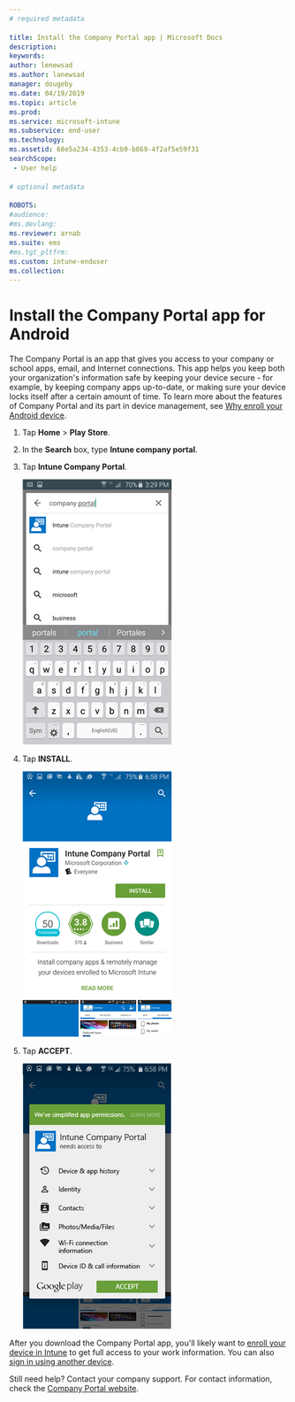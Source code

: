 ```yaml
---
# required metadata

title: Install the Company Portal app | Microsoft Docs
description:
keywords:
author: lenewsad
ms.author: lanewsad
manager: dougeby
ms.date: 04/19/2019
ms.topic: article
ms.prod:
ms.service: microsoft-intune
ms.subservice: end-user
ms.technology:
ms.assetid: 68e5a234-4353-4cb9-b869-4f2af5e59f31
searchScope:
 - User help

# optional metadata

ROBOTS:  
#audience:
#ms.devlang:
ms.reviewer: arnab
ms.suite: ems
#ms.tgt_pltfrm:
ms.custom: intune-enduser
ms.collection: 
---
```

# Install the Company Portal app for Android

The Company Portal is an app that gives you access to your company or school apps, email, and Internet connections. This app helps you keep both your organization's information safe by keeping your device secure - for example, by keeping company apps up-to-date, or making sure your device locks itself after a certain amount of time. To learn more about the features of Company Portal and its part in device management, see [Why enroll your Android device](why-enroll-android-device.md).  

1. Tap **Home** > **Play Store**.

2. In the **Search** box, type **Intune company portal**.  

3. Tap **Intune Company Portal**.

    ![android-search-company-portal](media/and-cpinstall-1-search-cp.png)

4. Tap **INSTALL**.

    ![android-install-company-portal](media/and-cpinstall-2-install.png)

5. Tap **ACCEPT**.

    ![android-accept-company-portal-terms](media/and-cpinstall-3-cp-accept.png)

After you download the Company Portal app, you'll likely want to [enroll your device in Intune](enroll-device-android-company-portal.md) to get full access to your work information. You can also [sign in using another device](https://docs.microsoft.com/intune-user-help/sign-in-to-the-company-portal#sign-in-from-another-device).  

Still need help? Contact your company support. For contact information, check the [Company Portal website](https://go.microsoft.com/fwlink/?linkid=2010980).
